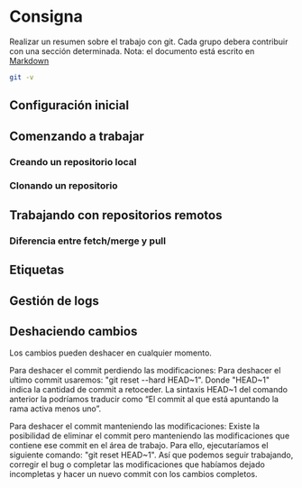 # Consigna
Realizar un resumen sobre el trabajo con git. Cada grupo debera contribuir con una sección determinada. 
Nota: el documento está escrito en [Markdown](https://guides.github.com/features/mastering-markdown/)

```bash
git -v 
```


## Configuración inicial


## Comenzando a trabajar


### Creando un repositorio local


### Clonando un repositorio 



## Trabajando con repositorios remotos 



### Diferencia entre fetch/merge y pull


## Etiquetas

## Gestión de logs

## Deshaciendo cambios
Los cambios pueden deshacer en cualquier momento.

Para deshacer el commit perdiendo las modificaciones:
Para deshacer el ultimo commit usaremos: "git reset --hard HEAD~1". Donde "HEAD~1" indica la cantidad de commit a retoceder.
La sintaxis HEAD~1 del comando anterior la podríamos traducir como “El commit al que está apuntando la rama activa menos uno”.

Para deshacer el commit manteniendo las modificaciones:
Existe la posibilidad de eliminar el commit pero manteniendo las modificaciones que contiene ese commit en el área de trabajo. 
Para ello, ejecutaríamos el siguiente comando: "git reset HEAD~1".
Así que podemos seguir trabajando, corregir el bug o completar las modificaciones que habíamos dejado incompletas y hacer un nuevo commit con los cambios completos.
